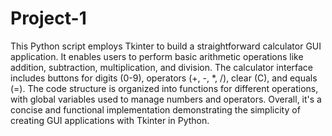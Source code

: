 ﻿# Project-1
This Python script employs Tkinter to build a straightforward calculator GUI application. It enables users to perform basic arithmetic operations like addition, subtraction, multiplication, and division. The calculator interface includes buttons for digits (0-9), operators (+, -, *, /), clear (C), and equals (=). The code structure is organized into functions for different operations, with global variables used to manage numbers and operators. Overall, it's a concise and functional implementation demonstrating the simplicity of creating GUI applications with Tkinter in Python.






